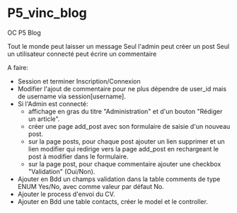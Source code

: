 # P5_vinc_blog
OC P5 Blog

Tout le monde peut laisser un message
Seul l'admin peut créer un post
Seul un utilisateur connecté peut écrire un commentaire

A faire:
+ Session et terminer Inscription/Connexion
+ Modifier l'ajout de commentaire pour ne plus dépendre de user_id mais de username via session[username].
+ Si l'Admin est connecté:
    - affichage en gras du titre "Administration" et d'un bouton "Rédiger un article".
    - créer une page add_post avec son formulaire de saisie d'un nouveau post.
    - sur la page posts, pour chaque post ajouter un lien supprimer et un lien modifier qui redirige vers la page add_post en rechargeant le post à modifier dans le formulaire.
    - sur la page post, pour chaque commentaire ajouter une checkbox "Validation" (Oui/Non).
+ Ajouter en Bdd un champs validation dans la table comments de type ENUM Yes/No, avec comme valeur par défaut No.
+ Ajouter le process d'envoi du CV.
+ Ajouter en Bdd une table contacts, créer le model et le controller.
